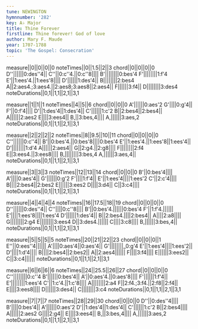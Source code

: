 ```yaml
---
tune: NEWINGTON
hymnnumber: '282'
key: A♭ Major
title: Thine Forever
firstline: Thine forever! God of love
author: Mary F. Maude
year: 1707-1788
topic: 'The Gospel: Consecration'
---
```

measure||0||0||0||0
noteTimes||0||1.5||2||3
chord||0||0||0||0
D''||||||0:des''4||
C''||0:c''4.||0:c''8||||
B'||||||||0:bes'4
F'||||||||1:f'4
E'||1:ees'4.||1:ees'8||||
D'||||||1:des'4||
B||||||||2:bes4
A||2:aes4.;3:aes4.||2:aes8;3:aes8||2:aes4||
F||||||3:f4||
D||||||||3:des4
noteDurations||0,1||1,1||2,1||3,1

measure||1||1||1
noteTimes||4||5||6
chord||0||0||0
A'||||||0:aes'2
G'||||0:g'4||
F'||0:f'4||||
D'||1:des'4||1:des'4||
C'||||||1:c'2
B||2:bes4||2:bes4||
A||||||2:aes2
E||||3:ees4||
B,||3:bes,4||||
A,||||||3:aes,2
noteDurations||0,1||1,1||2,1||3,1

measure||2||2||2||2
noteTimes||8||9.5||10||11
chord||0||0||0||0
C''||||||0:c''4||
B'||0:bes'4.||0:bes'8||||0:bes'4
E'||1:ees'4.||1:ees'8||1:ees'4||
D'||||||||1:d'4
A||||||2:aes4||
G||2:g4.||2:g8||||
F||||||||2:f4
E||3:ees4.||3:ees8||||
B,||||||||3:bes,4
A,||||||3:aes,4||
noteDurations||0,1||1,1||2,1||3,1

measure||3||3||3
noteTimes||12||13||14
chord||0||0||0
B'||0:bes'4||||
A'||||0:aes'4||
G'||||||0:g'2
F'||||1:f'4||
E'||1:ees'4||||1:ees'2
C'||2:c'4||||
B||||2:bes4||2:bes2
E||||||3:ees2
D||||3:d4||
C||3:c4||||
noteDurations||0,1||1,1||2,1||3,1

measure||4||4||4||4
noteTimes||16||17.5||18||19
chord||0||0||0||0
D''||||||0:des''4||
C''||||0:c''8||||
B'||0:bes'4.||||||0:bes'4
F'||1:f'4.||||||
E'||||1:ees'8||||1:ees'4
D'||||||1:des'4||
B||2:bes4.||||2:bes4||
A||||2:a8||||
G||||||||2:g4
E||||||||3:ees4
D||3:des4.||||||
C||||3:c8||||
B,||||||3:bes,4||
noteDurations||0,1||1,1||2,1||3,1

measure||5||5||5||5
noteTimes||20||21||22||23
chord||0||0||0||1
E''||0:ees''4||||||
A'||||0:aes'4||0:aes'4||
G'||||||||_0:g'4
E'||1:ees'4||||1:ees'2||
D'||||1:d'4||||
B||||2:bes4||2:bes2||
A||2:aes4||||||
F||||3:f4||||
E||||||3:ees2||
C||3:c4||||||
noteDurations||0,1||1,1||2,1||3,1

measure||6||6||6||6
noteTimes||24||25.5||26||27
chord||0||0||0||0
C''||||||||0:c''4
B'||||||0:bes'4||
A'||0:aes'4.||0:aes'8||||
F'||||||1:f'4||
E'||||||||1:ees'4
C'||1:c'4.||1:c'8||||
A||||||||2:a4
F||2:f4.;3:f4.||2:f8||2:f4||
E||||3:ees8||||
D||||||3:des4||
C||||||||3:c4
noteDurations||0,1||1,1||2,1||3,1

measure||7||7||7
noteTimes||28||29||30
chord||0||0||0
D''||0:des''4||||
B'||||0:bes'4||
A'||||||0:aes'2
D'||1:des'4||1:des'4||
C'||||||1:c'2
B||2:bes4||||
A||||||2:aes2
G||||2:g4||
E||||3:ees4||
B,||3:bes,4||||
A,||||||3:aes,2
noteDurations||0,1||1,1||2,1||3,1

